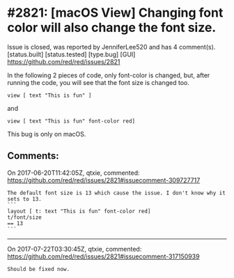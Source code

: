 
#2821: [macOS View] Changing font color will also change the font size.
================================================================================
Issue is closed, was reported by JenniferLee520 and has 4 comment(s).
[status.built] [status.tested] [type.bug] [GUI]
<https://github.com/red/red/issues/2821>

In the following 2 pieces of code, only font-color is changed, but, after running the code, you will see that the font size is changed too.
```Red
view [ text "This is fun" ]
```
and
```Red
view [ text "This is fun" font-color red]
```
This bug is only on macOS.


Comments:
--------------------------------------------------------------------------------

On 2017-06-20T11:42:05Z, qtxie, commented:
<https://github.com/red/red/issues/2821#issuecomment-309727717>

    The default font size is 13 which cause the issue. I don't know why it sets to 13.
    ```
    layout [ t: text "This is fun" font-color red]
    t/font/size
    == 13
    ```

--------------------------------------------------------------------------------

On 2017-07-22T03:30:45Z, qtxie, commented:
<https://github.com/red/red/issues/2821#issuecomment-317150939>

    Should be fixed now.

